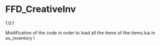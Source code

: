 # FFD_CreativeInv

1.0.1

Modification of the code in order to load all the items of the items.lua in ox_inventory !
